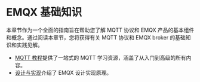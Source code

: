 # EMQX 基础知识

本章节作为一个全面的指南旨在帮助您了解 MQTT 协议和 EMQX 产品的基本组件和概念。通过阅读本章节，您将获得有关 MQTT 协议和 EMQX broker 的基础知识和实践见解。

- [MQTT 教程](https://www.emqx.com/zh/mqtt-guide)提供了一站式的 MQTT 学习资源，涵盖了从入门到高级的所有内容。
- [设计与实现](../design/overview.md)介绍了 EMQX 设计实现原理。
